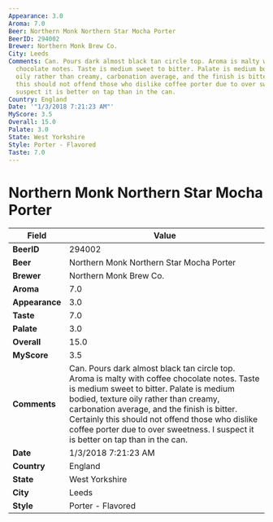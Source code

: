 ```yaml
---
Appearance: 3.0
Aroma: 7.0
Beer: Northern Monk Northern Star Mocha Porter
BeerID: 294002
Brewer: Northern Monk Brew Co.
City: Leeds
Comments: Can. Pours dark almost black tan circle top. Aroma is malty with coffee
  chocolate notes. Taste is medium sweet to bitter. Palate is medium bodied, texture
  oily rather than creamy, carbonation average, and the finish is bitter. Certainly
  this should not offend those who dislike coffee porter due to over sweetness. I
  suspect it is better on tap than in the can.
Country: England
Date: '"1/3/2018 7:21:23 AM"'
MyScore: 3.5
Overall: 15.0
Palate: 3.0
State: West Yorkshire
Style: Porter - Flavored
Taste: 7.0
---
```


# Northern Monk Northern Star Mocha Porter

| Field         | Value |
|---------------|-------|
| **BeerID** | 294002 |
| **Beer** | Northern Monk Northern Star Mocha Porter |
| **Brewer** | Northern Monk Brew Co. |
| **Aroma** | 7.0 |
| **Appearance** | 3.0 |
| **Taste** | 7.0 |
| **Palate** | 3.0 |
| **Overall** | 15.0 |
| **MyScore** | 3.5 |
| **Comments** | Can. Pours dark almost black tan circle top. Aroma is malty with coffee chocolate notes. Taste is medium sweet to bitter. Palate is medium bodied, texture oily rather than creamy, carbonation average, and the finish is bitter. Certainly this should not offend those who dislike coffee porter due to over sweetness. I suspect it is better on tap than in the can. |
| **Date** | 1/3/2018 7:21:23 AM |
| **Country** | England |
| **State** | West Yorkshire |
| **City** | Leeds |
| **Style** | Porter - Flavored |
